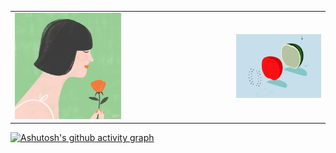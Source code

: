 <table>
    <tr>
    <td><img src="https://github.com/Nayemhasan/Nayemhasan/blob/main/melon/flower_eating.gif" width="50%"></td>
    <td><img src="https://github.com/Nayemhasan/Nayemhasan/blob/main/melon/melon1.gif"></td>
    </tr>
</table>

[![Ashutosh's github activity graph](https://github-readme-activity-graph.cyclic.app/graph?username=Nayemhasan&theme=github-compact)](https://github.com/ashutosh00710/github-readme-activity-graph)


